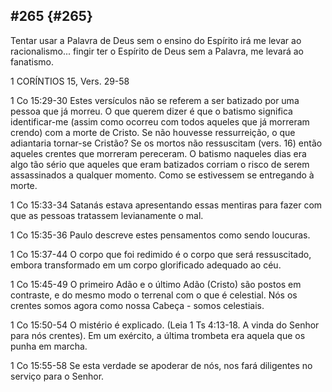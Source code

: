 ## #265 {#265}

Tentar usar a Palavra de Deus sem o ensino do Espírito irá me levar ao racionalismo... fingir ter o Espírito de Deus sem a Palavra, me levará ao fanatismo.

1 CORÍNTIOS 15, Vers. 29-58

1 Co 15:29-30 Estes versículos não se referem a ser batizado por uma pessoa que já morreu. O que querem dizer é que o batismo significa identificar-me (assim como ocorreu com todos aqueles que já morreram crendo) com a morte de Cristo. Se não houvesse ressurreição, o que adiantaria tornar-se Cristão? Se os mortos não ressuscitam (vers. 16) então aqueles crentes que morreram pereceram. O batismo naqueles dias era algo tão sério que aqueles que eram batizados corriam o risco de serem assassinados a qualquer momento. Como se estivessem se entregando à morte.

1 Co 15:33-34 Satanás estava apresentando essas mentiras para fazer com que as pessoas tratassem levianamente o mal.

1 Co 15:35-36 Paulo descreve estes pensamentos como sendo loucuras.

1 Co 15:37-44 O corpo que foi redimido é o corpo que será ressuscitado, embora transformado em um corpo glorificado adequado ao céu.

1 Co 15:45-49 O primeiro Adão e o último Adão (Cristo) são postos em contraste, e do mesmo modo o terrenal com o que é celestial. Nós os crentes somos agora como nossa Cabeça - somos celestiais.

1 Co 15:50-54 O mistério é explicado. (Leia 1 Ts 4:13-18\. A vinda do Senhor para nós crentes). Em um exército, a última trombeta era aquela que os punha em marcha.

1 Co 15:55-58 Se esta verdade se apoderar de nós, nos fará diligentes no serviço para o Senhor.